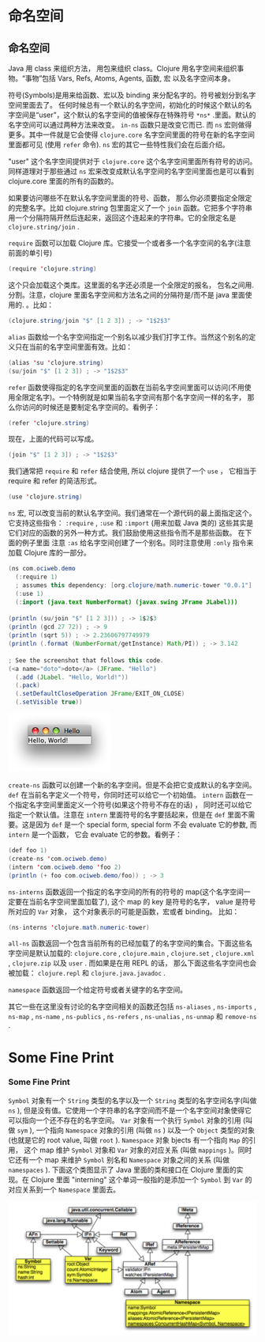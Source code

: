 # 命名空间

## 命名空间

Java 用 class 来组织方法， 用包来组织 class。Clojure 用名字空间来组织事物。“事物”包括 Vars, Refs, Atoms, Agents, 函数, 宏 以及名字空间本身。

符号(Symbols)是用来给函数、宏以及 binding 来分配名字的。符号被划分到名字空间里面去了。 任何时候总有一个默认的名字空间，初始化的时候这个默认的名字空间是“user”，这个默认的名字空间的值被保存在特殊符号 `*ns*` .里面。默认的名字空间可以通过两种方法来改变。 `in-ns` 函数只是改变它而已. 而 `ns` 宏则做得更多。其中一件就是它会使得 `clojure.core` 名字空间里面的符号在新的名字空间里面都可见 (使用 `refer` 命令). `ns` 宏的其它一些特性我们会在后面介绍。

"user" 这个名字空间提供对于 `clojure.core` 这个名字空间里面所有符号的访问。同样道理对于那些通过 `ns` 宏来改变成默认名字空间的名字空间里面也是可以看到 clojure.core 里面的所有的函数的。

如果要访问哪些不在默认名字空间里面的符号、函数， 那么你必须要指定全限定的完整名字。比如 clojure.string 包里面定义了一个 `join` 函数。它把多个字符串用一个分隔符隔开然后连起来，返回这个连起来的字符串。它的全限定名是 `clojure.string/join` .

`require` 函数可以加载 Clojure 库。它接受一个或者多一个名字空间的名字(注意前面的单引号)

```java
(require 'clojure.string) 
```

这个只会加载这个类库。这里面的名字还必须是一个全限定的报名， 包名之间用.分割。注意，clojure 里面名字空间和方法名之间的分隔符是/而不是 java 里面使用的. 。比如：

```java
(clojure.string/join "$" [1 2 3]) ; -> "1$2$3" 
```

`alias` 函数给一个名字空间指定一个别名以减少我们打字工作。当然这个别名的定义只在当前的名字空间里面有效。比如：

```java
(alias 'su 'clojure.string)
(su/join "$" [1 2 3]) ; -> "1$2$3" 
```

`refer` 函数使得指定的名字空间里面的函数在当前名字空间里面可以访问(不用使用全限定名字)。一个特例就是如果当前名字空间有那个名字空间一样的名字， 那么你访问的时候还是要制定名字空间的。看例子：

```java
(refer 'clojure.string) 
```

现在，上面的代码可以写成。

```java
(join "$" [1 2 3]) ; -> "1$2$3" 
```

我们通常把 `require` 和 `refer` 结合使用, 所以 clojure 提供了一个 `use` ， 它相当于 require 和 refer 的简洁形式。

```java
(use 'clojure.string) 
```

`ns` 宏, 可以改变当前的默认名字空间。我们通常在一个源代码的最上面指定这个。它支持这些指令： `:require` , `:use` 和 `:import` (用来加载 Java 类的) 这些其实是它们对应的函数的另外一种方式。我们鼓励使用这些指令而不是那些函数。 在下面的例子里面 注意 `:as` 给名字空间创建了一个别名。同时注意使用 `:only` 指令来加载 Clojure 库的一部分。

```java
(ns com.ociweb.demo
  (:require 1)
  ; assumes this dependency: [org.clojure/math.numeric-tower "0.0.1"]
  (:use 1)
  (:import (java.text NumberFormat) (javax.swing JFrame JLabel)))

(println (su/join "$" [1 2 3])) ; -> 1$2$3
(println (gcd 27 72)) ; -> 9
(println (sqrt 5)) ; -> 2.23606797749979
(println (.format (NumberFormat/getInstance) Math/PI)) ; -> 3.142

; See the screenshot that follows this code.
(<a name="doto">doto</a> (JFrame. "Hello")
  (.add (JLabel. "Hello, World!"))
  (.pack)
  (.setDefaultCloseOperation JFrame/EXIT_ON_CLOSE)
  (.setVisible true)) 
```

![Swing demo](img/63ymiy.png)

`create-ns` 函数可以创建一个新的名字空间。但是不会把它变成默认的名字空间。 `def` 在当前名字定义一个符号，你同时还可以给它一个初始值。 `intern` 函数在一个指定名字空间里面定义一个符号(如果这个符号不存在的话) ， 同时还可以给它指定一个默认值。注意在 `intern` 里面符号的名字要括起来，但是在 `def` 里面不需要。这是因为 `def` 是一个 special form, special form 不会 evaluate 它的参数, 而 `intern` 是一个函数， 它会 evaluate 它的参数。看例子：

```java
(def foo 1)
(create-ns 'com.ociweb.demo)
(intern 'com.ociweb.demo 'foo 2)
(println (+ foo com.ociweb.demo/foo)) ; -> 3 
```

`ns-interns` 函数返回一个指定的名字空间的所有的符号的 map(这个名字空间一定要在当前名字空间里面加载了), 这个 map 的 key 是符号的名字， value 是符号所对应的 `Var` 对象， 这个对象表示的可能是函数，宏或者 binding。 比如：

```java
(ns-interns 'clojure.math.numeric-tower) 
```

`all-ns` 函数返回一个包含当前所有的已经加载了的名字空间的集合。下面这些名字空间是默认加载的: `clojure.core` , `clojure.main` , `clojure.set` , `clojure.xml` , `clojure.zip` 以及 `user` . 而如果是在用 REPL 的话， 那么下面这些名字空间也会被加载： `clojure.repl` 和 `clojure.java.javadoc` .

`namespace` 函数返回一个给定符号或者关键字的名字空间。

其它一些在这里没有讨论的名字空间相关的函数还包括 `ns-aliases` , `ns-imports` , `ns-map` , `ns-name` , `ns-publics` , `ns-refers` , `ns-unalias` , `ns-unmap` 和 `remove-ns` .

# Some Fine Print

### Some Fine Print

`Symbol` 对象有一个 `String` 类型的名字以及一个 `String` 类型的名字空间名字(叫做 `ns` ), 但是没有值。它使用一个字符串的名字空间而不是一个名字空间对象使得它可以指向一个还不存在的名字空间。 `Var` 对象有一个执行 `Symbol` 对象的引用 (叫做 `sym` ), 一个指向 `Namespace` 对象的引用 (叫做 `ns` ) 以及一个 `Object` 类型的对象(也就是它的 root value, 叫做 `root` ). `Namespace` 对象 bjects 有一个指向 `Map` 的引用， 这个 map 维护 `Symbol` 对象和 `Var` 对象的对应关系 (叫做 `mappings` )。同时它还有一个 map 来维护 `Symbol` 别名和 `Namespace` 对象之间的关系 (叫做 `namespaces` ). 下面这个类图显示了 Java 里面的类和接口在 Clojure 里面的实现。在 Clojure 里面 "interning" 这个单词一般指的是添加一个 `Symbol` 到 `Var` 的对应关系到一个 `Namespace` 里面去。

![class diagram](img/2yuMFv.png)